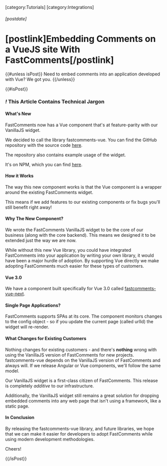 [category:Tutorials]
[category:Integrations]
###### [postdate]
# [postlink]Embedding Comments on a VueJS site With FastComments[/postlink]

{{#unless isPost}}
Need to embed comments into an application developed with Vue? We got you.
{{/unless}}

{{#isPost}}

### <i class="circle">!</i> This Article Contains Technical Jargon

#### What's New

FastComments now has a Vue component that's at feature-parity with our VanillaJS widget.

We decided to call the library fastcomments-vue. You can find the GitHub repository with the source code <a href="https://github.com/FastComments/fastcomments-vue" target="_blank">here</a>.

The repository also contains example usage of the widget.

It's on NPM, which you can find <a href="https://www.npmjs.com/package/fastcomments-vue" target="_blank">here</a>.

#### How it Works

The way this new component works is that the Vue component is a wrapper around the existing FastComments widget.
 
This means if we add features to our existing components or fix bugs you'll still benefit right away!

#### Why The New Component?

We wrote the FastComments VanillaJS widget to be the core of our business (along with the core backend). This means we designed it to be extended just the way we are now.

While without this new Vue library, you could have integrated FastComments into your application by writing your own library, it would have been a major hurdle of adoption. By supporting
Vue directly we make adopting FastComments much easier for these types of customers.

#### Vue 3.0

We have a component built specifically for Vue 3.0 called <a href="https://github.com/fastcomments/fastcomments-vue-next" target="_blank">fastcomments-vue-next</a>.

#### Single Page Applications?

FastComments supports SPAs at its core. The component monitors changes to the config object - so if you update the current page (called urlId) the widget
will re-render.

#### What Changes for Existing Customers 

Nothing changes for existing customers - and there's **nothing** wrong with using the VanillaJS version of FastComments for new projects. fastcomments-vue depends on the VanillaJS
version of FastComments and always will. If we release Angular or Vue components, we'll follow the same model.

Our VanillaJS widget is a first-class citizen of FastComments. This release is completely *additive* to our infrastructure.

Additionally, the VanillaJS widget still remains a great solution for dropping embedded comments into any web page that isn't using a framework, like a static page.

#### In Conclusion

By releasing the fastcomments-vue library, and future libraries, we hope that we can make it easier for developers to adopt FastComments while using modern development
methodologies. 

Cheers!

{{/isPost}}
